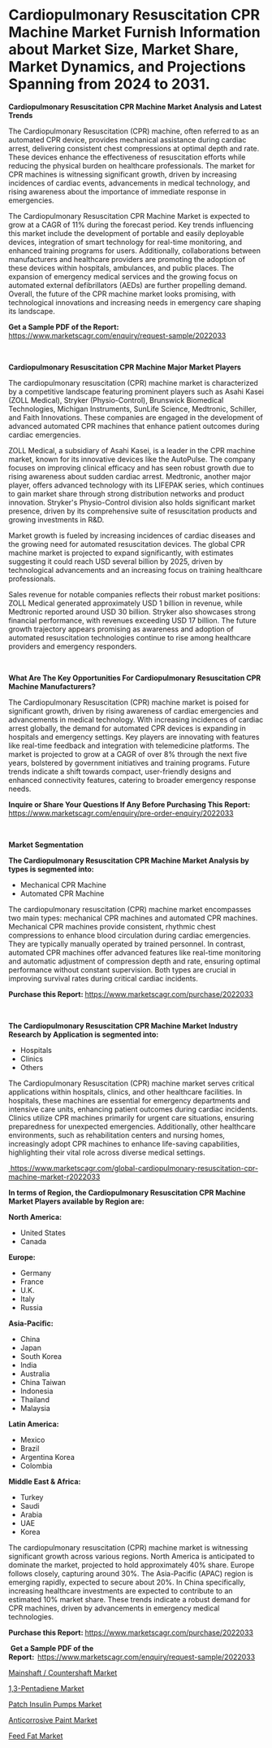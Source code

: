 <p><h1>Cardiopulmonary Resuscitation CPR Machine Market Furnish Information about Market Size, Market Share, Market Dynamics, and Projections Spanning from 2024 to 2031.</h1></p><p><strong>Cardiopulmonary Resuscitation CPR Machine Market Analysis and Latest Trends</strong></p>
<p><p>The Cardiopulmonary Resuscitation (CPR) machine, often referred to as an automated CPR device, provides mechanical assistance during cardiac arrest, delivering consistent chest compressions at optimal depth and rate. These devices enhance the effectiveness of resuscitation efforts while reducing the physical burden on healthcare professionals. The market for CPR machines is witnessing significant growth, driven by increasing incidences of cardiac events, advancements in medical technology, and rising awareness about the importance of immediate response in emergencies.</p><p>The Cardiopulmonary Resuscitation CPR Machine Market is expected to grow at a CAGR of 11% during the forecast period. Key trends influencing this market include the development of portable and easily deployable devices, integration of smart technology for real-time monitoring, and enhanced training programs for users. Additionally, collaborations between manufacturers and healthcare providers are promoting the adoption of these devices within hospitals, ambulances, and public places. The expansion of emergency medical services and the growing focus on automated external defibrillators (AEDs) are further propelling demand. Overall, the future of the CPR machine market looks promising, with technological innovations and increasing needs in emergency care shaping its landscape.</p></p>
<p><strong>Get a Sample PDF of the Report:&nbsp;</strong> <a href="https://www.marketscagr.com/enquiry/request-sample/2022033?utm_campaign=1610&utm_medium=2&utm_source=Github&utm_content=ia&utm_term=28102024&utm_id=cardiopulmonary-resuscitation-cpr-machine">https://www.marketscagr.com/enquiry/request-sample/2022033</a></p>
<p>&nbsp;</p>
<p><strong>Cardiopulmonary Resuscitation CPR Machine Major Market Players</strong></p>
<p><p>The cardiopulmonary resuscitation (CPR) machine market is characterized by a competitive landscape featuring prominent players such as Asahi Kasei (ZOLL Medical), Stryker (Physio-Control), Brunswick Biomedical Technologies, Michigan Instruments, SunLife Science, Medtronic, Schiller, and Faith Innovations. These companies are engaged in the development of advanced automated CPR machines that enhance patient outcomes during cardiac emergencies.</p><p>ZOLL Medical, a subsidiary of Asahi Kasei, is a leader in the CPR machine market, known for its innovative devices like the AutoPulse. The company focuses on improving clinical efficacy and has seen robust growth due to rising awareness about sudden cardiac arrest. Medtronic, another major player, offers advanced technology with its LIFEPAK series, which continues to gain market share through strong distribution networks and product innovation. Stryker's Physio-Control division also holds significant market presence, driven by its comprehensive suite of resuscitation products and growing investments in R&D.</p><p>Market growth is fueled by increasing incidences of cardiac diseases and the growing need for automated resuscitation devices. The global CPR machine market is projected to expand significantly, with estimates suggesting it could reach USD several billion by 2025, driven by technological advancements and an increasing focus on training healthcare professionals.</p><p>Sales revenue for notable companies reflects their robust market positions: ZOLL Medical generated approximately USD 1 billion in revenue, while Medtronic reported around USD 30 billion. Stryker also showcases strong financial performance, with revenues exceeding USD 17 billion. The future growth trajectory appears promising as awareness and adoption of automated resuscitation technologies continue to rise among healthcare providers and emergency responders.</p></p>
<p>&nbsp;</p>
<p><strong>What Are The Key Opportunities For Cardiopulmonary Resuscitation CPR Machine Manufacturers?</strong></p>
<p><p>The Cardiopulmonary Resuscitation (CPR) machine market is poised for significant growth, driven by rising awareness of cardiac emergencies and advancements in medical technology. With increasing incidences of cardiac arrest globally, the demand for automated CPR devices is expanding in hospitals and emergency settings. Key players are innovating with features like real-time feedback and integration with telemedicine platforms. The market is projected to grow at a CAGR of over 8% through the next five years, bolstered by government initiatives and training programs. Future trends indicate a shift towards compact, user-friendly designs and enhanced connectivity features, catering to broader emergency response needs.</p></p>
<p><strong>Inquire or Share Your Questions If Any Before Purchasing This Report:</strong> <a href="https://www.marketscagr.com/enquiry/pre-order-enquiry/2022033?utm_campaign=1610&utm_medium=2&utm_source=Github&utm_content=ia&utm_term=28102024&utm_id=cardiopulmonary-resuscitation-cpr-machine">https://www.marketscagr.com/enquiry/pre-order-enquiry/2022033</a></p>
<p>&nbsp;</p>
<p><strong>Market Segmentation</strong></p>
<p><strong>The Cardiopulmonary Resuscitation CPR Machine Market Analysis by types is segmented into:</strong></p>
<p><ul><li>Mechanical CPR Machine</li><li>Automated CPR Machine</li></ul></p>
<p><p>The cardiopulmonary resuscitation (CPR) machine market encompasses two main types: mechanical CPR machines and automated CPR machines. Mechanical CPR machines provide consistent, rhythmic chest compressions to enhance blood circulation during cardiac emergencies. They are typically manually operated by trained personnel. In contrast, automated CPR machines offer advanced features like real-time monitoring and automatic adjustment of compression depth and rate, ensuring optimal performance without constant supervision. Both types are crucial in improving survival rates during critical cardiac incidents.</p></p>
<p><strong>Purchase this Report:&nbsp;</strong><a href="https://www.marketscagr.com/purchase/2022033?utm_campaign=1610&utm_medium=2&utm_source=Github&utm_content=ia&utm_term=28102024&utm_id=cardiopulmonary-resuscitation-cpr-machine">https://www.marketscagr.com/purchase/2022033</a></p>
<p>&nbsp;</p>
<p><strong>The Cardiopulmonary Resuscitation CPR Machine Market Industry Research by Application is segmented into:</strong></p>
<p><ul><li>Hospitals</li><li>Clinics</li><li>Others</li></ul></p>
<p><p>The Cardiopulmonary Resuscitation (CPR) machine market serves critical applications within hospitals, clinics, and other healthcare facilities. In hospitals, these machines are essential for emergency departments and intensive care units, enhancing patient outcomes during cardiac incidents. Clinics utilize CPR machines primarily for urgent care situations, ensuring preparedness for unexpected emergencies. Additionally, other healthcare environments, such as rehabilitation centers and nursing homes, increasingly adopt CPR machines to enhance life-saving capabilities, highlighting their vital role across diverse medical settings.</p></p>
<p><a href="https://www.marketscagr.com/global-cardiopulmonary-resuscitation-cpr-machine-market-r2022033?utm_campaign=1610&utm_medium=2&utm_source=Github&utm_content=ia&utm_term=28102024&utm_id=cardiopulmonary-resuscitation-cpr-machine">&nbsp;https://www.marketscagr.com/global-cardiopulmonary-resuscitation-cpr-machine-market-r2022033</a></p>
<p><strong>In terms of Region, the Cardiopulmonary Resuscitation CPR Machine Market Players available by Region are:</strong></p>
<p>
    <p> <strong> North America: </strong>
        <ul>
            <li>United States</li>
            <li>Canada</li>
        </ul>
        </p> 
    <p> <strong> Europe: </strong>
        <ul>
            <li>Germany</li>
            <li>France</li>
            <li>U.K.</li>
            <li>Italy</li>
            <li>Russia</li>
        </ul>
        </p> 
    <p> <strong> Asia-Pacific: </strong>
        <ul>
            <li>China</li>
            <li>Japan</li>
            <li>South Korea</li>
            <li>India</li>
            <li>Australia</li>
            <li>China Taiwan</li>
            <li>Indonesia</li>
            <li>Thailand</li>
            <li>Malaysia</li>
        </ul>
        </p> 
    <p> <strong> Latin America: </strong>
        <ul>
            <li>Mexico</li>
            <li>Brazil</li>
            <li>Argentina Korea</li>
            <li>Colombia</li>
        </ul>
        </p> 
    <p> <strong> Middle East & Africa: </strong>
        <ul>
            <li>Turkey</li>
            <li>Saudi</li>
            <li>Arabia</li>
            <li>UAE</li>
            <li>Korea</li>
        </ul>
    </p>
    </p>
<p><p>The cardiopulmonary resuscitation (CPR) machine market is witnessing significant growth across various regions. North America is anticipated to dominate the market, projected to hold approximately 40% share. Europe follows closely, capturing around 30%. The Asia-Pacific (APAC) region is emerging rapidly, expected to secure about 20%. In China specifically, increasing healthcare investments are expected to contribute to an estimated 10% market share. These trends indicate a robust demand for CPR machines, driven by advancements in emergency medical technologies.</p></p>
<p><strong>Purchase this Report: </strong><a href="https://www.marketscagr.com/purchase/2022033?utm_campaign=1610&utm_medium=2&utm_source=Github&utm_content=ia&utm_term=28102024&utm_id=cardiopulmonary-resuscitation-cpr-machine">https://www.marketscagr.com/purchase/2022033</a></p>
<p>&nbsp;<strong>Get a Sample PDF of the Report:&nbsp;&nbsp;</strong><a href="https://www.marketscagr.com/enquiry/request-sample/2022033?utm_campaign=1610&utm_medium=2&utm_source=Github&utm_content=ia&utm_term=28102024&utm_id=cardiopulmonary-resuscitation-cpr-machine">https://www.marketscagr.com/enquiry/request-sample/2022033</a></p>
<p><strong></strong></p>
<p><p><a href="https://www.linkedin.com/pulse/competitive-intelligence-mainshaft-countershaft-market-hejye?trk=public_post_embed_feed-article-content&utm_campaign=1610&utm_medium=2&utm_source=Github&utm_content=ia&utm_term=28102024&utm_id=cardiopulmonary-resuscitation-cpr-machine">Mainshaft / Countershaft Market</a></p><p><a href="https://www.linkedin.com/pulse/13-pentadiene-market-trends-focusing-insight-forecast-analysis-p4kje?trk=public_post_embed_feed-article-content&utm_campaign=1610&utm_medium=2&utm_source=Github&utm_content=ia&utm_term=28102024&utm_id=cardiopulmonary-resuscitation-cpr-machine">1,3-Pentadiene Market</a></p><p><a href="https://www.linkedin.com/pulse/patch-insulin-pumps-spectrum-usage-patterns-sector-evolution-gfnne?trk=public_post_embed_feed-article-content&utm_campaign=1610&utm_medium=2&utm_source=Github&utm_content=ia&utm_term=28102024&utm_id=cardiopulmonary-resuscitation-cpr-machine">Patch Insulin Pumps Market</a></p><p><a href="https://www.linkedin.com/pulse/anticorrosive-paint-market-size-share-analysis-growth-trends-kgvge?trk=public_post_embed_feed-article-content&utm_campaign=1610&utm_medium=2&utm_source=Github&utm_content=ia&utm_term=28102024&utm_id=cardiopulmonary-resuscitation-cpr-machine">Anticorrosive Paint Market</a></p><p><a href="https://www.linkedin.com/pulse/feed-fat-market-pulse-88-expansion-blueprint-2024-2031-ugcve?utm_campaign=1610&utm_medium=2&utm_source=Github&utm_content=ia&utm_term=28102024&utm_id=cardiopulmonary-resuscitation-cpr-machine">Feed Fat Market</a></p></p>